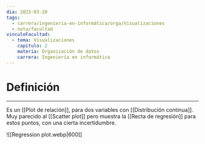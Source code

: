 ```yaml
---
dia: 2023-03-20
tags:
  - carrera/ingeniería-en-informática/orga/Visualizaciones
  - nota/facultad
vinculoFacultad:
  - tema: Visualizaciones
    capitulo: 2
    materia: Organización de datos
    carrera: Ingeniería en informática
---
```

# Definición
---
Es un [[Plot de relación]], para dos variables con [[Distribución continua]]. Muy parecido al [[Scatter plot]] pero muestra la [[Recta de regresión]] para estos puntos, con una cierta incertidumbre.

![[Regression plot.webp|600]]